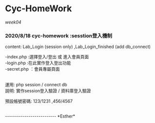 # Cyc-HomeWork
*week04*

### 2020/8/18 cyc-homework :sesstion登入機制

content: Lab_Login (session only) ,Lab_Login_finished (add db_connect)


-index.php :選擇登入/登出 或 進入會員頁面<br>
-login.php :在此實作登入登出功能<br>
-secret.php ：會員專屬頁面


<br>
運用: php session / connect db<br>
說明:  實作session登入驗證 / 資料庫登入驗證


預設帳號密碼: 123/1231 ,456/4567


<br>
--------------------------
*Esther*

